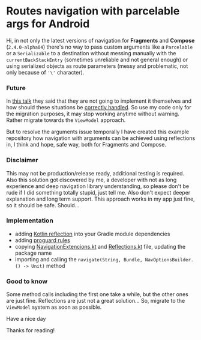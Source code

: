 # Routes navigation with parcelable args for Android

Hi, in not only the latest versions of navigation for **Fragments** and **Compose** (`2.4.0-alpha04`) there's no way to pass custom arguments like a `Parcelable` or a `Serializable` to a destination without messing manually with the `currentBackStackEntry` (sometimes unreliable and not general enough) or using serialized objects as route parameters (messy and problematic, not only because of `'\'` character).

### Future

In [this talk](https://youtu.be/4srssoBo0HU?t=2024) they said that they are not going to implement it themselves and how should these situations be [correctly handled](https://youtu.be/4srssoBo0HU?t=2249). So use my code only for the migration purposes, it may stop working anytime without warning. Rather migrate towards the `ViewModel` approach.

But to resolve the arguments issue temporally I have created this example repository how navigation with arguments can be achieved using reflections in, I think and hope, safe way, both for Fragments and Compose.

### Disclaimer

This may not be production/release ready, additional testing is required. Also this solution got discovered by me, a developer with not as long experience and deep navigation library understanding, so please don't be rude if I did something totally stupid, just tell me. Also don't expect deeper explanation and long term support. This approach works in my app just fine, so it should be safe. Should...

### Implementation

- adding [Kotlin reflection](https://kotlinlang.org/docs/reflection.html) into your Gradle module
  dependencies
- adding [proguard rules](compose/proguard-rules.pro)
- copying [NavigationExtencions.kt](compose/src/main/kotlin/cz/lastaapps/routes/compose/navigating/NavigationExtencions.kt) and [Reflections.kt](compose/src/main/kotlin/cz/lastaapps/routes/compose/navigating/Reflections.kt) file, updating the package name
- importing and calling the `navigate(String, Bundle, NavOptionsBuilder.() -> Unit)` method

### Good to know

Some method calls including the first one take a while, but the other ones are just fine. Reflections are just not a great solution... So, migrate to the `ViewModel` system as soon as possible.

Have a nice day

Thanks for reading!

